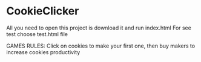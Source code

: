 # CookieClicker 
All you need to open this project is download it and run index.html 
For see test choose test.html file

GAMES RULES: 
Click on cookies to make your first one, then buy makers to increase cookies productivity 
